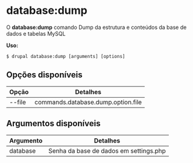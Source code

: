 # database:dump
O **database:dump** comando Dump da estrutura e conteúdos da base de dados e tabelas MySQL

**Uso:**
```
$ drupal database:dump [arguments] [options] 
```

## Opções disponíveis
Opção | Detalhes
-------|-------------
--file | commands.database.dump.option.file

## Argumentos disponíveis
Argumento | Detalhes
---------|-------------
database | Senha da base de dados em settings.php
